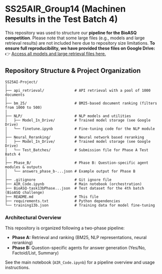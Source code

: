 # SS25AIR\_Group14 (Machinen Results in the Test Batch 4)

This repository was used to structure our **pipeline for the BioASQ competition**. Please note that some large files (e.g., models and large retrieval results) are not included here due to repository size limitations.
**To ensure full reproducibility, we have provided these files on Google Drive:**
👉 [Access all models and large retrieval files here.](https://drive.google.com/drive/u/0/folders/1_BjWUujPHd3s0l7Y2eoCNc7QC5u4wipg)



## Repository Structure & Project Organization

```
SS25AI-Project/
│
├── api_retrieval/              # API retrieval with a pool of 1000 documents
│
├── bm_25/                      # BM25-based document ranking (filters from 1000 to 500)
│
├── NLP/                        # NLP models and utilities
│   ├── Model_In_Drive/         # Trained model storage (see Google Drive)
│   └── finetune.ipynb          # Fine-tuning code for the NLP module
│
├── Neural_Reranking/           # Neural network based reranking
│   ├── Model_In_Drive/         # Trained model storage (see Google Drive)
│   └── Test_Batches/           # Submission file for Phase A Test Batch 4
│
├── Phase_B/                    # Phase B: Question-specific agent modules & outputs
│   └── answers_phase_b-...json # Example output for Phase B
│
├── .gitignore                  # Git ignore file
├── AIR_Code.ipynb              # Main notebook (orchestration)
├── BioASQ-task13bPhase...json  # Test dataset for the 4th batch (BioASQ challenge)
├── README.md                   # This file
├── requirements.txt            # Python dependencies
└── training13b.json            # Training data for model fine-tuning
```

### Architectural Overview

This repository is organized following a two-phase pipeline:

* **Phase A:** Retrieval and ranking (BM25, NLP representations, neural reranking)
* **Phase B:** Question-specific agents for answer generation (Yes/No, Factoid/List, Summary)

See the main notebook (`AIR_Code.ipynb`) for a pipeline overview and usage instructions.
